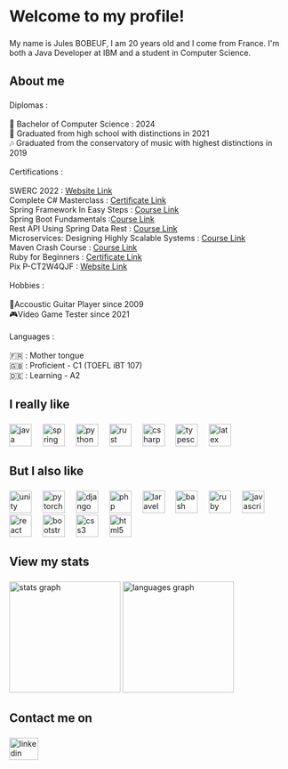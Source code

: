 <h1 align="left">Welcome to my profile!</h1>

###

<p align="left">My name is Jules BOBEUF, I am 20 years old and I come from France. I'm both a Java Developer at IBM and a student in Computer Science.</p>

###

<h2 align="left">About me</h2>

###

<p align="left">Diplomas :<br><br>📜 Bachelor of Computer Science : 2024<br>🏫 Graduated from high school with distinctions in 2021<br>🎶 Graduated from the conservatory of music with highest distinctions in 2019<br><br>Certifications :<br><br>SWERC 2022 : <a href="https://swerc.eu/2022/">Website Link</a><br>Complete C# Masterclass : <a href="https://www.udemy.com/certificate/UC-174b96a6-078f-46c1-a580-dd6db84f6d4a/">Certificate Link</a><br>Spring Framework In Easy Steps : <a href="https://www.udemy.com/course/springframeworkineasysteps/">Course Link</a><br>Spring Boot Fundamentals :<a href="https://www.udemy.com/course/springbootfundamentals/">Course Link</a><br>Rest API Using Spring Data Rest : <a href="https://www.udemy.com/course/microservices-rest-apis-using-spring-data-rest/">Course Link </a><br>Microservices: Designing Highly Scalable Systems : <a href="https://www.udemy.com/course/introduction-to-microservices/?kw=microservice+designing+hig&src=sac">Course Link</a><br>Maven Crash Course : <a href="https://www.udemy.com/course/mavencrashcourse/">Course Link</a><br>Ruby for Beginners : <a href="https://www.udemy.com/certificate/UC-07ef669a-f88b-4d13-8450-79f3513e8e51/">Certificate Link </a><br>Pix P-CT2W4QJF : <a href="https://pix.fr/">Website Link</a><br><br>Hobbies :<br><br>🎸Accoustic Guitar Player since 2009<br>🎮Video Game Tester since 2021<br><br>Languages :<br><br>🇫🇷 : Mother tongue<br>🇬🇧 : Proficient - C1 (TOEFL iBT 107)<br>🇩🇪 : Learning - A2 </p>

###

<h2 align="left">I really like</h2>

###

<div align="left">
  <img src="https://cdn.jsdelivr.net/gh/devicons/devicon/icons/java/java-original.svg" height="40" alt="java logo"  />
  <img width="12" />
  <img src="https://cdn.jsdelivr.net/gh/devicons/devicon/icons/spring/spring-original.svg" height="40" alt="spring logo"  />
  <img width="12" />
  <img src="https://cdn.jsdelivr.net/gh/devicons/devicon/icons/python/python-original.svg" height="40" alt="python logo"  />
  <img width="12" />
  <img src="https://cdn.jsdelivr.net/gh/devicons/devicon/icons/rust/rust-original.svg" height="40" alt="rust logo"  />
  <img width="12" />
  <img src="https://cdn.jsdelivr.net/gh/devicons/devicon/icons/csharp/csharp-original.svg" height="40" alt="csharp logo"  />
  <img width="12" />
  <img src="https://cdn.jsdelivr.net/gh/devicons/devicon/icons/typescript/typescript-original.svg" height="40" alt="typescript logo"  />
  <img width="12" />
  <img src="https://cdn.jsdelivr.net/gh/devicons/devicon/icons/latex/latex-original.svg" height="40" alt="latex logo"  />
</div>

###

<h2 align="left">But I also like</h2>

###

<div align="left">
  <img src="https://cdn.jsdelivr.net/gh/devicons/devicon/icons/unity/unity-original.svg" height="40" alt="unity logo"  />
  <img width="12" />
  <img src="https://cdn.jsdelivr.net/gh/devicons/devicon/icons/pytorch/pytorch-original.svg" height="40" alt="pytorch logo"  />
  <img width="12" />
  <img src="https://cdn.jsdelivr.net/gh/devicons/devicon/icons/django/django-plain.svg" height="40" alt="django logo"  />
  <img width="12" />
  <img src="https://cdn.jsdelivr.net/gh/devicons/devicon/icons/php/php-original.svg" height="40" alt="php logo"  />
  <img width="12" />
  <img src="https://cdn.jsdelivr.net/gh/devicons/devicon/icons/laravel/laravel-original.svg" height="40" alt="laravel logo"  />
  <img width="12" />
  <img src="https://cdn.jsdelivr.net/gh/devicons/devicon/icons/bash/bash-original.svg" height="40" alt="bash logo"  />
  <img width="12" />
  <img src="https://cdn.jsdelivr.net/gh/devicons/devicon/icons/ruby/ruby-original.svg" height="40" alt="ruby logo"  />
  <img width="12" />
  <img src="https://cdn.jsdelivr.net/gh/devicons/devicon/icons/javascript/javascript-original.svg" height="40" alt="javascript logo"  />
  <img width="12" />
  <img src="https://cdn.jsdelivr.net/gh/devicons/devicon/icons/react/react-original.svg" height="40" alt="react logo"  />
  <img width="12" />
  <img src="https://cdn.jsdelivr.net/gh/devicons/devicon/icons/bootstrap/bootstrap-original.svg" height="40" alt="bootstrap logo"  />
  <img width="12" />
  <img src="https://cdn.jsdelivr.net/gh/devicons/devicon/icons/css3/css3-original.svg" height="40" alt="css3 logo"  />
  <img width="12" />
  <img src="https://cdn.jsdelivr.net/gh/devicons/devicon/icons/html5/html5-original.svg" height="40" alt="html5 logo"  />
</div>

###

<h2 align="left">View my stats</h2>

###

<div align="left">
  <img src="https://github-readme-stats.vercel.app/api?username=JulesBobeuf&show_icons=true&hide=issues&theme=dark" height="200" alt="stats graph"  />
  <img src="https://github-readme-stats.vercel.app/api/top-langs/?username=JulesBobeuf&langs_count=10&theme=dark&layout=compact" height="200" alt="languages graph"  />
</div>

###

<h2 align="left">Contact me on</h2>

###

<div align="left">
  <a href="https://www.linkedin.com/in/bobeuf-jules/">
    <img src="https://raw.githubusercontent.com/maurodesouza/profile-readme-generator/master/src/assets/icons/social/linkedin/default.svg" width="52" height="40" alt="linkedin logo"  />
  </a>
</div>
